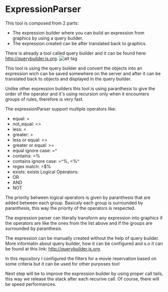 # ExpressionParser
This tool is composed from 2 parts:
- The expression builder where you can build an expression from graphics by using a query builder.
- The expression created can be after translated back to graphics.

There is already a tool called query builder and it can be found here: http://querybuilder.js.org.
![alt tag](https://github.com/aciurea/ExpressionParser/blob/master/expression.png)

This tool is using the query builder and convert the objects into an expression wich can be saved somewhere on the server and after it can be translated back to objects and displayed in the query builder.

Unlike other expression builders this tool is using paranthesis to give the order of the operator and it's using recursion only when it encounters groups of rules, therefore is very fast.

The expressionParser support multiple operators like: 
-  equal: =
-  not_equal: <>
-  less: <
-  greater: >
- less or equal: <=
- greater or equal: >=
- equal ignore case: =^
- contains: =%
- contains ignore case: =^%, =%^
- regex match: =$%
- exists: exists
Logical Operators:
- OR
- AND
- NOT

The priority between logical operators is given by paranthesis that are added between each group.
Basicaly each group is surrounded by paranthesis, this way the priority of the operators is respected.

The expression parser can literally transform any expression into graphics if the operators are like the ones from the list above and if the groups are surrounded by paranthesis.

The expression can be manually created without the help of query builder.
More informatin about query builder, how it can be configured and s.o it can be found at this link: http://querybuilder.js.org.

In this repository I configured the filters for a movie reservation based on some criteria but it can be used for other purposes too!

Next step will be to improve the expression builder by using proper call tails, this way we release the stack after each recurive call. Of course, there will be speed performances. 
